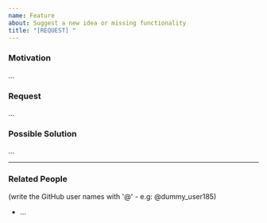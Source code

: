 ```yaml
---
name: Feature
about: Suggest a new idea or missing functionality
title: "[REQUEST] "
---
```


### Motivation
...

### Request
...

### Possible Solution
...

---
### Related People
(write the GitHub user names with '@' - e.g: @dummy_user185)
* ...
